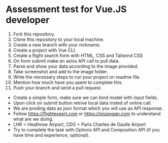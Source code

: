 # Assessment test for Vue.JS developer

1. Fork this repository.
2. Clone this repository to your local machine.
3. Create a new branch with your nickname.
4. Create a project with Vue CLI.
5. Create a flight search form with HTML, CSS and Tailwind CSS
6. On form submit make an axios API call to pull data.
7. Parse and show your data according to the image provided.
8. Take screenshot and add to the image folder.
9. Write the necessary steps to run your project on readme file.
10. Mention how much have you spent to complete this.
11. Push your branch and send a pull request.

-   Create a simple form, make sure we can bind model with input fields.
-   Upon click on submit button retrive local data insted of online call.
-   We are proding data as json format which you will use as API response.
-   Follow https://flightexpert.com or https://gozayaan.com to understand what are we doing.
-   LHR = Heathrow Airport, CDG = Paris Charles de Gaulle Airport
-   Try to complete the task with Options API and Composition API (if you have time and experience, optional).
